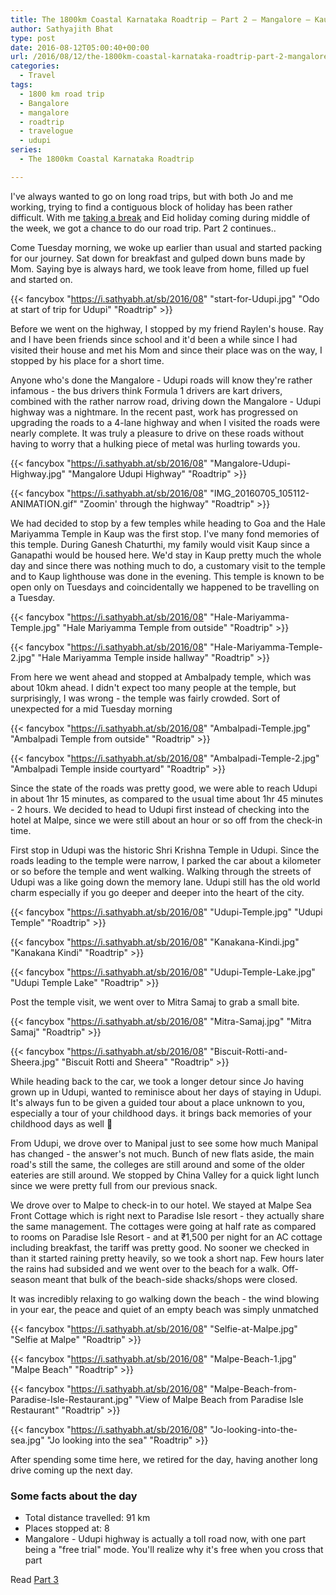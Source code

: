 ```yaml
---
title: The 1800km Coastal Karnataka Roadtrip – Part 2 – Mangalore – Kaup – Udupi – Malpe
author: Sathyajith Bhat
type: post
date: 2016-08-12T05:00:40+00:00
url: /2016/08/12/the-1800km-coastal-karnataka-roadtrip-part-2-mangalore-kaup-udupi-malpe/
categories:
  - Travel
tags:
  - 1800 km road trip
  - Bangalore
  - mangalore
  - roadtrip
  - travelogue
  - udupi
series: 
  - The 1800km Coastal Karnataka Roadtrip

---
```

I've always wanted to go on long road trips, but with both Jo and me working, trying to find a contiguous block of holiday has been rather difficult. With me [taking a break](https://sathyabh.at/2016/07/28/keepin-busy-for-a-month/) and Eid holiday coming during middle of the week, we got a chance to do our road trip. Part 2 continues..



Come Tuesday morning, we woke up earlier than usual and started packing for our journey. Sat down for breakfast and gulped down buns made by Mom. Saying bye is always hard, we took leave from home, filled up fuel and started on.

{{< fancybox "https://i.sathyabh.at/sb/2016/08" "start-for-Udupi.jpg" "Odo at start of trip for Udupi" "Roadtrip" >}}

Before we went on the highway, I stopped by my friend Raylen's house. Ray and I have been friends since school and it'd been a while since I had visited their house and met his Mom and since their place was on the way, I stopped by his place for a short time.

Anyone who's done the Mangalore - Udupi roads will know they're rather infamous - the bus drivers think Formula 1 drivers are kart drivers, combined with the rather narrow road, driving down the Mangalore - Udupi highway was a nightmare. In the recent past, work has progressed on upgrading the roads to a 4-lane highway and when I visited the roads were nearly complete. It was truly a pleasure to drive on these roads without having to worry that a hulking piece of metal was hurling towards you.

{{< fancybox "https://i.sathyabh.at/sb/2016/08" "Mangalore-Udupi-Highway.jpg" "Mangalore Udupi Highway" "Roadtrip" >}}

{{< fancybox "https://i.sathyabh.at/sb/2016/08" "IMG_20160705_105112-ANIMATION.gif" "Zoomin' through the highway" "Roadtrip" >}}

We had decided to stop by a few temples while heading to Goa and the Hale Mariyamma Temple in Kaup was the first stop. I've many fond memories of this temple. During Ganesh Chaturthi, my family would visit Kaup since a Ganapathi would be housed here. We'd stay in Kaup pretty much the whole day and since there was nothing much to do, a customary visit to the temple and to Kaup lighthouse was done in the evening. This temple is known to be open only on Tuesdays and coincidentally we happened to be travelling on a Tuesday.

{{< fancybox "https://i.sathyabh.at/sb/2016/08" "Hale-Mariyamma-Temple.jpg" "Hale Mariyamma Temple from outside" "Roadtrip" >}}

{{< fancybox "https://i.sathyabh.at/sb/2016/08" "Hale-Mariyamma-Temple-2.jpg" "Hale Mariyamma Temple inside hallway" "Roadtrip" >}}


From here we went ahead and stopped at Ambalpady temple, which was about 10km ahead. I didn't expect too many people at the temple, but surprisingly, I was wrong - the temple was fairly crowded. Sort of unexpected for a mid Tuesday morning

{{< fancybox "https://i.sathyabh.at/sb/2016/08" "Ambalpadi-Temple.jpg" "Ambalpadi Temple from outside" "Roadtrip" >}}

{{< fancybox "https://i.sathyabh.at/sb/2016/08" "Ambalpadi-Temple-2.jpg" "Ambalpadi Temple inside courtyard" "Roadtrip" >}}

Since the state of the roads was pretty good, we were able to reach Udupi in about 1hr 15 minutes, as compared to the usual time about 1hr 45 minutes - 2 hours. We decided to head to Udupi first instead of checking into the hotel at Malpe, since we were still about an hour or so off from the check-in time.

First stop in Udupi was the historic Shri Krishna Temple in Udupi. Since the roads leading to the temple were narrow, I parked the car about a kilometer or so before the temple and went walking. Walking through the streets of Udupi was a like going down the memory lane. Udupi still has the old world charm especially if you go deeper and deeper into the heart of the city.

{{< fancybox "https://i.sathyabh.at/sb/2016/08" "Udupi-Temple.jpg" "Udupi Temple" "Roadtrip" >}}

{{< fancybox "https://i.sathyabh.at/sb/2016/08" "Kanakana-Kindi.jpg" "Kanakana Kindi" "Roadtrip" >}}

{{< fancybox "https://i.sathyabh.at/sb/2016/08" "Udupi-Temple-Lake.jpg" "Udupi Temple Lake" "Roadtrip" >}}

Post the temple visit, we went over to Mitra Samaj to grab a small bite.

{{< fancybox "https://i.sathyabh.at/sb/2016/08" "Mitra-Samaj.jpg" "Mitra Samaj" "Roadtrip" >}}


{{< fancybox "https://i.sathyabh.at/sb/2016/08" "Biscuit-Rotti-and-Sheera.jpg" "Biscuit Rotti and Sheera" "Roadtrip" >}}


While heading back to the car, we took a longer detour since Jo having grown up in Udupi, wanted to reminisce about her days of staying in Udupi. It's always fun to be given a guided tour about a place unknown to you, especially a tour of your childhood days. it brings back memories of your childhood days as well 🙂

From Udupi, we drove over to Manipal just to see some how much Manipal has changed - the answer's not much. Bunch of new flats aside, the main road's still the same, the colleges are still around and some of the older eateries are still around. We stopped by China Valley for a quick light lunch since we were pretty full from our previous snack.

We drove over to Malpe to check-in to our hotel. We stayed at Malpe Sea Front Cottage which is right next to Paradise Isle resort - they actually share the same management. The cottages were going at half rate as compared to rooms on Paradise Isle Resort - and at ₹1,500 per night for an AC cottage including breakfast, the tariff was pretty good. No sooner we checked in than it started raining pretty heavily, so we took a short nap. Few hours later the rains had subsided and we went over to the beach for a walk. Off-season meant that bulk of the beach-side shacks/shops were closed.

It was incredibly relaxing to go walking down the beach - the wind blowing in your ear, the peace and quiet of an empty beach was simply unmatched

{{< fancybox "https://i.sathyabh.at/sb/2016/08" "Selfie-at-Malpe.jpg" "Selfie at Malpe" "Roadtrip" >}}

{{< fancybox "https://i.sathyabh.at/sb/2016/08" "Malpe-Beach-1.jpg" "Malpe Beach" "Roadtrip" >}}

{{< fancybox "https://i.sathyabh.at/sb/2016/08" "Malpe-Beach-from-Paradise-Isle-Restaurant.jpg" "View of Malpe Beach from Paradise Isle Restaurant" "Roadtrip" >}}

{{< fancybox "https://i.sathyabh.at/sb/2016/08" "Jo-looking-into-the-sea.jpg" "Jo looking into the sea" "Roadtrip" >}}


After spending some time here, we retired for the day, having another long drive coming up the next day.

### Some facts about the day

  * Total distance travelled: 91 km
  * Places stopped at: 8
  * Mangalore - Udupi highway is actually a toll road now, with one part being a "free trial" mode. You'll realize why it's free when you cross that part

Read [Part 3](/2016/08/25/the-1800km-coastal-karnataka-roadtrip-part-3-malpe-kavimane-jog/)
